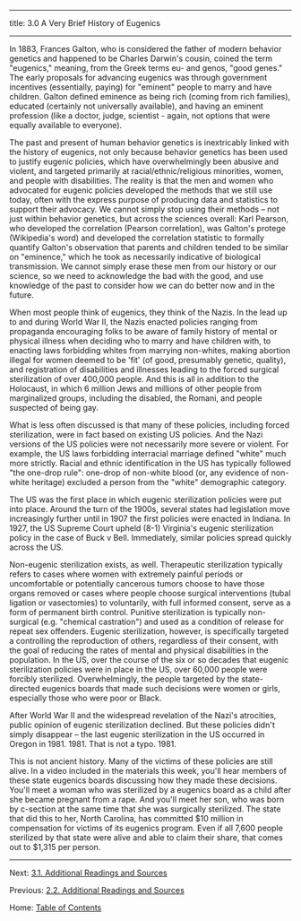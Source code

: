 ----------

title: 3.0 A Very Brief History of Eugenics

----------

In 1883, Frances Galton, who is considered the father of modern behavior genetics and happened to be Charles Darwin's cousin, coined the term "eugenics," meaning, from the Greek terms eu- and genos, "good genes." The early proposals for advancing eugenics was through government incentives (essentially, paying) for "eminent" people to marry and have children. Galton defined eminence as being rich (coming from rich families), educated (certainly not universally available), and having an eminent profession (like a doctor, judge, scientist - again, not options that were equally available to everyone).

The past and present of human behavior genetics is inextricably linked with the history of eugenics, not only because behavior genetics has been used to justify eugenic policies, which have overwhelmingly been abusive and violent, and targeted primarily at racial/ethnic/religious minorities, women, and people with disabilities. The reality is that the men and women who advocated for eugenic policies developed the methods that we still use today, often with the express purpose of producing data and statistics to support their advocacy. We cannot simply stop using their methods – not just within behavior genetics, but across the sciences overall: Karl Pearson, who developed the correlation (Pearson correlation), was Galton's protege (Wikipedia's word) and developed the correlation statistic to formally quantify Galton's observation that parents and children tended to be similar on "eminence," which he took as necessarily indicative of biological transmission. We cannot simply erase these men from our history or our science, so we need to acknowledge the bad with the good, and use knowledge of the past to consider how we can do better now and in the future.

When most people think of eugenics, they think of the Nazis. In the lead up to and during World War II, the Nazis enacted policies ranging from propaganda encouraging folks to be aware of family history of mental or physical illness when deciding who to marry and have children with, to enacting laws forbidding whites from marrying non-whites, making abortion illegal for women deemed to be 'fit' (of good, presumably genetic, quality), and registration of disabilities and illnesses leading to the forced surgical sterilization of over 400,000 people. And this is all in addition to the Holocaust, in which 6 million Jews and millions of other people from marginalized groups, including the disabled, the Romani, and people suspected of being gay.

What is less often discussed is that many of these policies, including forced sterilization, were in fact based on existing US policies. And the Nazi versions of the US policies were not necessarily more severe or violent. For example, the US laws forbidding interracial marriage defined "white" much more strictly. Racial and ethnic identification in the US has typically followed "the one-drop rule": one-drop of non-white blood (or, any evidence of non-white heritage) excluded a person from the "white" demographic category.

The US was the first place in which eugenic sterilization policies were put into place. Around the turn of the 1900s, several states had legislation move increasingly further until in 1907 the first policies were enacted in Indiana. In 1927, the US Supreme Court upheld (8-1) Virginia's eugenic sterilization policy in the case of Buck v Bell. Immediately, similar policies spread quickly across the US.

Non-eugenic sterilization exists, as well. Therapeutic sterilization typically refers to cases where women with extremely painful periods or uncomfortable or potentially cancerous tumors choose to have those organs removed or cases where people choose surgical interventions (tubal ligation or vasectomies) to voluntarily, with full informed consent, serve as a form of permanent birth control. Punitive sterilization is typically non-surgical (e.g. "chemical castration") and used as a condition of release for repeat sex offenders. Eugenic sterilization, however, is specifically targeted a controlling the reproduction of others, regardless of their consent, with the goal of reducing the rates of mental and physical disabilities in the population. In the US, over the course of the six or so decades that eugenic sterilization policies were in place in the US, over 60,000 people were forcibly sterilized. Overwhelmingly, the people targeted by the state-directed eugenics boards that made such decisions were women or girls, especially those who were poor or Black.

After World War II and the widespread revelation of the Nazi's atrocities, public opinion of eugenic sterilization declined. But these policies didn't simply disappear – the last eugenic sterilization in the US occurred in Oregon in 1981. 1981. That is not a typo. 1981.

This is not ancient history. Many of the victims of these policies are still alive. In a video included in the materials this week, you'll hear members of these state eugenics boards discussing how they made these decisions. You'll meet a woman who was sterilized by a eugenics board as a child after she became pregnant from a rape. And you'll meet her son, who was born by c-section at the same time that she was surgically sterilized. The state that did this to her, North Carolina, has committed $10 million in compensation for victims of its eugenics program. Even if all 7,600 people sterilized by that state were alive and able to claim their share, that comes out to $1,315 per person.

---------

Next: [3.1. Additional Readings and Sources](3.1_readings.md)

Previous: [2.2. Additional Readings and Sources](../ch02/2.2_readings.md)

Home: [Table of Contents](../README.md)
